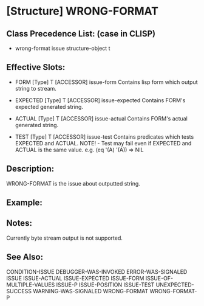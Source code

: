 # [Structure] WRONG-FORMAT

## Class Precedence List: (case in CLISP)

* wrong-format issue structure-object t

## Effective Slots:

* FORM [Type] T
[ACCESSOR] issue-form
Contains lisp form which output string to stream.

* EXPECTED [Type] T
[ACCESSOR] issue-expected
Contains FORM's expected generated string.

* ACTUAL [Type] T
[ACCESSOR] issue-actual
Contains FORM's actual generated string.

* TEST [Type] T
[ACCESSOR] issue-test
Contains predicates which tests EXPECTED and ACTUAL.
NOTE! - Test may fail even if EXPECTED and ACTUAL is the same value.
e.g. (eq '(A) '(A)) => NIL

## Description:
WRONG-FORMAT is the issue about outputted string.

## Example:

## Notes:
Currently byte stream output is not supported.

## See Also:

CONDITION-ISSUE
DEBUGGER-WAS-INVOKED
ERROR-WAS-SIGNALED
ISSUE
ISSUE-ACTUAL
ISSUE-EXPECTED
ISSUE-FORM
ISSUE-OF-MULTIPLE-VALUES
ISSUE-P
ISSUE-POSITION
ISSUE-TEST
UNEXPECTED-SUCCESS
WARNING-WAS-SIGNALED
WRONG-FORMAT
WRONG-FORMAT-P

